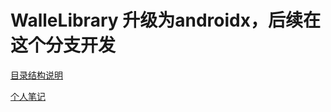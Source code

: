 # WalleLibrary 升级为androidx，后续在这个分支开发

[目录结构说明](https://github.com/moz1q1/WalleLibrary/wiki)

[个人笔记](https://github.com/moz1q1/WalleLibrary/tree/androidx/mynote)




